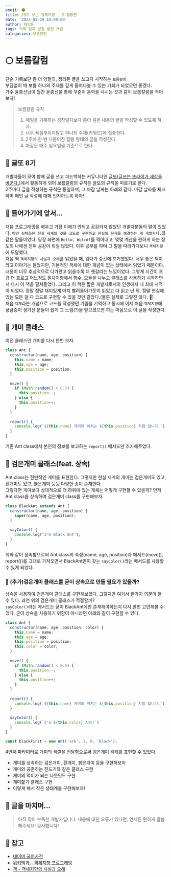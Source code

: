 ```yaml
---
emoji: 🌑
title: JS로 보는 객체지향 - 2.협동편
date: '2023-03-20 10:00:00'
author: 제이든
tags: 기록 일지 성장 발전 개발
categories: 보름칼럼
---
```


# 🌕 보름칼럼

단순 기록보단 좀 더 양질의, 정리된 글을 쓰고자 시작하는 `보름칼럼`<br/>
부담없이 매 보름 하나의 주제를 깊게 들여다볼 수 있는 기회가 되었으면 좋겠다.<br/>
가수 윤종신님이 월간 윤종신을 통해 꾸준히 음악을 내시는 것과 같이 보름칼럼을 적어보자!

> 보름칼럼 규칙
>
> 1. 매일을 기록하는 성장일지보다 좀더 깊은 내용의 글을 작성할 수 있도록 하자.
> 2. 너무 욕심부리지말고 하나의 주제(키워드)에 집중한다.
> 3. 2주에 한 번 다듬어진 칼럼 형태의 글을 작성한다.
> 4. 마감은 매주 일요일을 기준으로 한다.

## 📃 글또 8기

개발자들이 모여 함께 글을 쓰고 피드백하는 커뮤니티인 [글또(글쓰는 또라이가 세상을 바꾼다.)](https://www.notion.so/zzsza/ac5b18a482fb4df497d4e8257ad4d516)에서
활동하게 되어 보름칼럼의 규칙은 글또의 규칙을 따르기로 한다.<br/>
2주마다 글을 작성하는 규칙은 동일하며, 그 마감 날짜는 아래와 같다. 마감 날짜를 체크하며 매번 글 작성에 대해 인지하도록 하자!<br/>

## 🚈 들어가기에 앞서...

처음 프로그래밍을 배우고 가장 이해가 안되고 공감되지 않았던 개발자분들의 말이 있었다. `어떤 실체화된 현실 세계의 것을 코드로 구현하고 현실의 문제를 해결하는 게 개발자다.`와 같은 말들이었다.
당장 화면에 `Hello, Wolrd!`를 찍어내고, 몇몇 계산을 편하게 하는 정도의 나에겐 전혀 공감이 되질 않았다. 이후 공부를 하며 그 말을 따라가다보니 `객체지향`에 도달했다.<br/>
처음 책 `객체지향의 사실과 오해`를 읽었을 때, 읽다가 중간에 포기했었다. 너무 좋은 책이라고 이야기는 들었지만, 기본적인 객체에 대한 개념이 없는 상태에서
읽었기 때문이다. 내용이 너무 추상적으로 다가왔고 읽을수록 더 헷갈리는 느낌이었다. 그렇게 시간이 조금 더 흐르고 어느정도 절차지향에서 함수, 모듈을 나누고 클래스를
사용하기 시작하면서 다시 이 책을 펼쳐들었다. 그리고 이 책은 짧은 개발자로서의 인생에서 내 최애 서적이 되었다. 정말 정말 재미있게 마치 빨려들어가듯이 읽었고 다 읽고 난 뒤,
정말 현실에 있는 모든 걸 다 코드로 구현할 수 있을 것만 같았다.(물론 실제로 그렇진 않다. 🤪)<br/>
처음 `객체`라는 개념으로 코드를 작성했던 기쁨을 기억하고 동시에 이제 처음 `객체지향`에 궁금증이 생기신 분들이 쉽게 그 느낌(?)을 받으셨으면 하는 마음으로 이 글을 작성한다.

## 🐜 개미 클래스

이전 클래스인 개미를 다시 한번 보자.

```js
class Ant {
  constructor(name, age, position) {
    this.name = name;
    this.age = age;
    this.position = position;
  }
  
  move() {
    if (Math.random() < 0.5) {
      this.position--;
    } else {
      this.position++;
    }
  }
  
  report() {
    console.log(`${this.name} 개미의 위치는 ${this.position} 지점 입니다.`)
  }
}
```

기존 Ant class에서 본인의 정보를 보고하는 `report()` 메서드만 추가해주었다.

## 🐜 검은개미 클래스(feat. 상속)

Ant class는 전반적인 개미를 표현한다. 그렇지만 현실 세계의 개미는 검은개미도 있고, 흰개미도 있고, 붉은개미 등등 다양한 종이 존재한다.<br/>
그렇다면 개미보다 상대적으로 더 하위에 있는 개체는 어떻게 구현할 수 있을까? 먼저 Ant class를 상속하여 검은개미 class를 구현해보자. 

```js
class BlackAnt extends Ant {
  constructor(name, age, position) {
    super(name, age, position);
  }
  
  sayColor() {
    console.log("I'm Black Ant");
  }
}
```

위와 같이 상속함으로써 Ant class의 속성(name, age, position)과 메서드(move(), report())를 그대로 가져오면서
BlackAnt만이 갖는 `sayColor()`라는 메서드를 사용할 수 있게 되었다.

### 🐜 (추가)검은개미 클래스를 굳이 상속으로 만들 필요가 있을까?

상속을 사용하여 검은개미 클래스를 구현해보았다. 그렇지만 여기서 한가지 의문이 들 수 있다. 과연 위의 검은개미 클래스가 적절할까?<br/>
`sayColor()`라는 메서드는 굳이 BlackAnt에만 존재해야하는지 다시 한번 고민해볼 수 있다. 굳이 상속을 사용하기 위함이 아니라면 아래와 같이 구현할 수 있다.

```js
class Ant {
  constructor(name, age, position, color) {
    this.name = name;
    this.age = age;
    this.position = position;
    this.color = color;
  }
  
  move() {
    if (Math.random() < 0.5) {
      this.position--;
    } else {
      this.position++;
    }
  }
  
  report() {
    console.log(`${this.name} 개미의 위치는 ${this.position} 지점 입니다.`)
  }
  
  sayColor() {
    console.log(`I'm ${this.color} Ant!`)
  }
}

const blackFirst = new Ant('ark', 3, 0, 'Black');
```

4번째 파라미터로 개미의 색깔을 전달함으로써 검은개미 객체를 표현할 수 있었다.

- 개미를 상속하는 검은개미, 흰개미, 붉은개미 등을 구현해보자
- 개미와 공존하는 진드기와 같은 클래스 구현
- 개미의 먹이가 되는 나뭇잇도 구현
- 개미핥기 클래스 구현
- 이렇게 해서 작은 생태계를 구현해보자!

## 🚉 글을 마치며...

> 아직 많이 부족한 개발자입니다. 내용에 대한 오류가 있다면, 언제든 편하게 말씀해주세요! 감사합니다!

## 🎁 참고

- [네이버 국어사전](https://ko.dict.naver.com/#/main)
- [위키백과 - 객체지향 프로그래밍](https://ko.wikipedia.org/wiki/%EA%B0%9D%EC%B2%B4_%EC%A7%80%ED%96%A5_%ED%94%84%EB%A1%9C%EA%B7%B8%EB%9E%98%EB%B0%8D)
- [책 - 객체지향의 사실과 오해](https://product.kyobobook.co.kr/detail/S000001628109)

```toc

```
